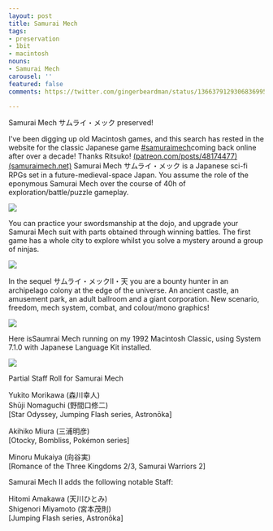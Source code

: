 ```yaml
---
layout: post
title: Samurai Mech
tags:
- preservation
- 1bit
- macintosh
nouns:
- Samurai Mech
carousel: ''
featured: false
comments: https://twitter.com/gingerbeardman/status/1366379129306836995

---
```

Samurai Mech サムライ・メック preserved!   
  
I've been digging up old Macintosh games, and this search has rested in the website for the classic Japanese game [#samuraimech](https://twitter.com/hashtag/samuraimech?src=hash)coming back online after over a decade! Thanks Ritsuko! [(patreon.com/posts/48174477)](https://www.patreon.com/posts/48174477) [(samuraimech.net)](https://samuraimech.net/) Samurai Mech サムライ・メック is a Japanese sci-fi RPGs set in a future-medieval-space Japan. You assume the role of the eponymous Samurai Mech over the course of 40h of exploration/battle/puzzle gameplay.

![](https://pbs.twimg.com/media/EvZTzbRXMAwX9t5.png)

You can practice your swordsmanship at the dojo, and upgrade your Samurai Mech suit with parts obtained through winning battles. The first game has a whole city to explore whilst you solve a mystery around a group of ninjas.

![](https://pbs.twimg.com/media/EvZVB64XYAYlNZW.png)

In the sequel サムライ・メックII・天 you are a bounty hunter in an archipelago colony at the edge of the universe. An ancient castle, an amusement park, an adult ballroom and a giant corporation. New scenario, freedom, mech system, combat, and colour/mono graphics!

![](https://pbs.twimg.com/media/EvZYUntWYAAtfuk.png)

Here isSaumrai Mech running on my 1992 Macintosh Classic, using System 7.1.0 with Japanese Language Kit installed.

![](https://pbs.twimg.com/media/EvZjDQmXAAkwY3K.jpg)

Partial Staff Roll for Samurai Mech  
  
Yukito Morikawa (森川幸人)   
Shūji Nomaguchi (野間口修二)  
\[Star Odyssey, Jumping Flash series, Astronōka\]  
  
Akihiko Miura (三浦明彦)  
\[Otocky, Bombliss, Pokémon series\]  
  
Minoru Mukaiya (向谷実)  
\[Romance of the Three Kingdoms 2/3, Samurai Warriors 2\]

Samurai Mech II adds the following notable Staff:  
  
Hitomi Amakawa (天川ひとみ)  
Shigenori Miyamoto (宮本茂則)  
\[Jumping Flash series, Astronōka\]